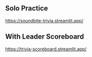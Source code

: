 <h2>Solo Practice</h2>

https://soundbite-trivia.streamlit.app/

<h2>With Leader Scoreboard</h2>

https://trivia-scoreboard.streamlit.app/
